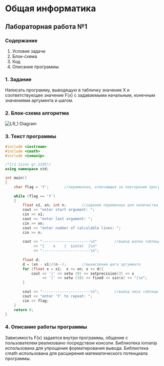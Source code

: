 # Общая информатика

## Лабораторная работа №1

### Содержание

1. Условие задачи
2. Блок-схема
3. Код
4. Описание программы

### 1. Задание

Написать программу, выводящую в табличку значение X и соответствующее значение F(x) с задаваемыми начальным, конечным значениями аргумента и шагом.

### 2. Блок-схема алгоритма

![LR_1 Diagram](https://user-images.githubusercontent.com/99638973/167012459-3a419dfa-2daf-4de5-9fc0-da049d9ad254.png)

### 3. Текст программы

```c++
#include <iostream>
#include <cmath>
#include <iomanip>

/*lr1 Sizov gr.2105*/
using namespace std;

int main()
{
    char flag = 'Y';       //переменная, отвечающая за повторение программы
    
    while (flag == 'Y') 
    {
        float x1, xn; int n;       //задание переменных для количества вычисляемых строк, начального и конечного значений аргумента
        cout << "enter start argument: ";
        cin >> x1;
        cout << "enter last argument: ";
        cin >> xn;
        cout << "enter number of calculable lines: ";
        cin >> n;
      
        cout << "----------------------\n"        //вывод шапки таблицы
             << "|    x    |  sin(x)  |\n"
             << "----------------------\n";
      
        float d;
        d = (xn - x1)/(n--);       //вычисление шага аргумента
        for (float x = x1;  x <= xn; x += d){                           //цикл для вывода строки таблицы
            cout << '|' << setw (9) << setprecision(3) << x             //вывод части с аргументом
                 << '|' << setw (10) << fixed << sin(x) << "|\n";       //вывод части со значением функции
        }
       
        cout << "----------------------\n";       //вывод низа таблицы
        cout << "enter 'Y' to repeat: ";
        cin >> flag;
    }
    return 0;
}
```

### 4. Описание работы программы

Зависимость F(x) задается внутри программы, общение с пользователем реализовано посредством консоли.
Библиотека iomanip использована для упрощения форматирования вывода.
Библиотека cmath использована для расширения математического потенциала программы.
